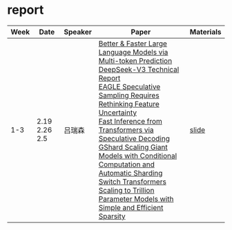 # report

| Week | Date | Speaker | Paper | Materials |
| ---- | ---- | ------- | ----- | --------- |
| 1-3 | 2.19 2.26 2.5 | 吕瑞森 | [Better & Faster Large Language Models via Multi-token Prediction](https://github.com/NLPcourse/report/blob/main/Week1-3/Better%20%26%20Faster%20Large%20Language%20Models%20via%20Multi-token%20Prediction.pdf) <br> [DeepSeek-V3 Technical Report](https://github.com/NLPcourse/report/blob/main/Week1-3/DeepSeek-V3%20Technical%20Report.pdf) <br> [EAGLE Speculative Sampling Requires Rethinking Feature Uncertainty](https://github.com/NLPcourse/report/blob/main/Week1-3/EAGLE%20Speculative%20Sampling%20Requires%20Rethinking%20Feature%20Uncertainty.pdf) <br> [Fast Inference from Transformers via Speculative Decoding](https://github.com/NLPcourse/report/blob/main/Week1-3/Fast%20Inference%20from%20Transformers%20via%20Speculative%20Decoding.pdf) <br> [GShard Scaling Giant Models with Conditional Computation and Automatic Sharding](https://github.com/NLPcourse/report/blob/main/Week1-3/GShard%20Scaling%20Giant%20Models%20with%20Conditional%20Computation%20and%20Automatic%20Sharding.pdf) <br> [Switch Transformers Scaling to Trillion Parameter Models with Simple and Efficient Sparsity](https://github.com/NLPcourse/report/blob/main/Week1-3/Switch%20Transformers%20Scaling%20to%20Trillion%20Parameter%20Models%20with%20Simple%20and%20Efficient%20Sparsity.pdf)| [slide]([https://github.com/NLPcourse/report/tree/main/Week1-3](https://github.com/NLPcourse/report/blob/main/Week1-3/DeepSeek-v3.pptx))

